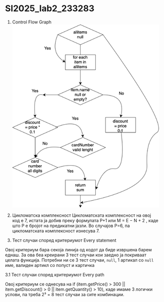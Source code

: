 # SI2025_lab2_233283


1. Control Flow Graph
![CFG Дијаграм](cfg-diagram.png)

2. Цикломатска комплексност
Цикломатската комплексност на овој код е 7, истата ја добив преку формулата P+1 или M = E − N + 2
, каде што P е бројот на предикатни јазли. Во случајoв P=6, па цикломатската комплексност изнесува 7.

3. Тест случаи според критериумот Every statement

Овој критериум бара секоја линија од кодот да биде извршена барем еднаш. За ова беа креирани 3 тест случаи кои заедно ја покриваат целата функција.
Потребни ни се 3 тест случаи, `null`, 1 артикал со `null` име, валиден артикл со попуст и картичка 

3.1 Тест случаи според критериумот Every path

Овој критериум се однесува на if (item.getPrice() > 300 || item.getDiscount() > 0 || item.getQuantity() > 10), каде имаме 3 логички услови, па треба 2³ = 8 тест случаи за сите комбинации.








